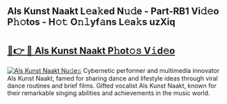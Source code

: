 ## Als Kunst Naakt L𝚎a𝚔ed N𝚞𝚍e - Part-RB1 Vi𝚍𝚎o P𝚑𝚘tos - H𝚘𝚝 O𝚗𝚕yf𝚊ns L𝚎a𝚔s uzXiq

# <h2><a href="http://kfbaqh.oniu.top/?m=Als+Kunst+Naakt">🔗👉 🔴 Als Kunst Naakt P𝚑ot𝚘𝚜 V𝚒d𝚎o</a></h2>

[![Als Kunst Naakt Nu𝚍e𝚜](https://i.imgur.com/0qMVB7G.gif)](http://kfbaqh.oniu.top/?m=Als+Kunst+Naakt)
Cybernetic performer and multimedia innovator Als Kunst Naakt, famed for sharing dance and lifestyle ideas through viral dance routines and brief films. Gifted vocalist Als Kunst Naakt, known for their remarkable singing abilities and achievements in the music world.  
